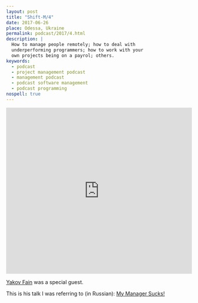 ```yaml
---
layout: post
title: "Shift-M/4"
date: 2017-06-26
place: Odessa, Ukraine
permalink: podcast/2017/4.html
description: |
  How to manage people remotely; how to deal with
  underperforming programmers; how to work with your
  own projects being on a payrol; others.
keywords:
  - podcast
  - project management podcast
  - management podcast
  - podcast software management
  - podcast programming
nospell: true
---
```


<iframe width="100%" height="450" scrolling="no" frameborder="no" src="https://w.soundcloud.com/player/?url=https%3A//api.soundcloud.com/tracks/330227515&amp;auto_play=false&amp;hide_related=false&amp;show_comments=true&amp;show_user=true&amp;show_reposts=false&amp;visual=true"></iframe>

[Yakov Fain](https://yakovfain.com/) was a special guest.

This is his talk I was referring to (in Russian):
[My Manager Sucks!](https://www.youtube.com/watch?v=HM3MYaZJEOY)

